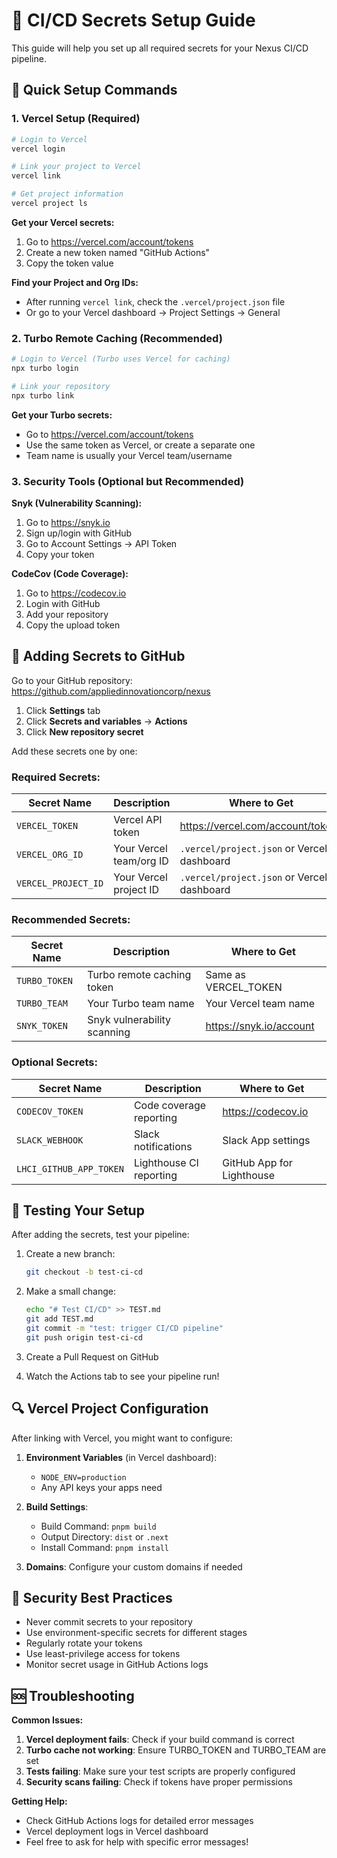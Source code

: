 # 🔐 CI/CD Secrets Setup Guide

This guide will help you set up all required secrets for your Nexus CI/CD pipeline.

## 🚀 Quick Setup Commands

### 1. Vercel Setup (Required)

```bash
# Login to Vercel
vercel login

# Link your project to Vercel
vercel link

# Get project information
vercel project ls
```

**Get your Vercel secrets:**
1. Go to https://vercel.com/account/tokens
2. Create a new token named "GitHub Actions"
3. Copy the token value

**Find your Project and Org IDs:**
- After running `vercel link`, check the `.vercel/project.json` file
- Or go to your Vercel dashboard → Project Settings → General

### 2. Turbo Remote Caching (Recommended)

```bash
# Login to Vercel (Turbo uses Vercel for caching)
npx turbo login

# Link your repository
npx turbo link
```

**Get your Turbo secrets:**
- Go to https://vercel.com/account/tokens
- Use the same token as Vercel, or create a separate one
- Team name is usually your Vercel team/username

### 3. Security Tools (Optional but Recommended)

**Snyk (Vulnerability Scanning):**
1. Go to https://snyk.io
2. Sign up/login with GitHub
3. Go to Account Settings → API Token
4. Copy your token

**CodeCov (Code Coverage):**
1. Go to https://codecov.io
2. Login with GitHub
3. Add your repository
4. Copy the upload token

## 🔧 Adding Secrets to GitHub

Go to your GitHub repository: https://github.com/appliedinnovationcorp/nexus

1. Click **Settings** tab
2. Click **Secrets and variables** → **Actions**
3. Click **New repository secret**

Add these secrets one by one:

### Required Secrets:

| Secret Name | Description | Where to Get |
|-------------|-------------|--------------|
| `VERCEL_TOKEN` | Vercel API token | https://vercel.com/account/tokens |
| `VERCEL_ORG_ID` | Your Vercel team/org ID | `.vercel/project.json` or Vercel dashboard |
| `VERCEL_PROJECT_ID` | Your Vercel project ID | `.vercel/project.json` or Vercel dashboard |

### Recommended Secrets:

| Secret Name | Description | Where to Get |
|-------------|-------------|--------------|
| `TURBO_TOKEN` | Turbo remote caching token | Same as VERCEL_TOKEN |
| `TURBO_TEAM` | Your Turbo team name | Your Vercel team name |
| `SNYK_TOKEN` | Snyk vulnerability scanning | https://snyk.io/account |

### Optional Secrets:

| Secret Name | Description | Where to Get |
|-------------|-------------|--------------|
| `CODECOV_TOKEN` | Code coverage reporting | https://codecov.io |
| `SLACK_WEBHOOK` | Slack notifications | Slack App settings |
| `LHCI_GITHUB_APP_TOKEN` | Lighthouse CI reporting | GitHub App for Lighthouse |

## 🎯 Testing Your Setup

After adding the secrets, test your pipeline:

1. Create a new branch:
   ```bash
   git checkout -b test-ci-cd
   ```

2. Make a small change:
   ```bash
   echo "# Test CI/CD" >> TEST.md
   git add TEST.md
   git commit -m "test: trigger CI/CD pipeline"
   git push origin test-ci-cd
   ```

3. Create a Pull Request on GitHub
4. Watch the Actions tab to see your pipeline run!

## 🔍 Vercel Project Configuration

After linking with Vercel, you might want to configure:

1. **Environment Variables** (in Vercel dashboard):
   - `NODE_ENV=production`
   - Any API keys your apps need

2. **Build Settings**:
   - Build Command: `pnpm build`
   - Output Directory: `dist` or `.next`
   - Install Command: `pnpm install`

3. **Domains**: Configure your custom domains if needed

## 🚨 Security Best Practices

- Never commit secrets to your repository
- Use environment-specific secrets for different stages
- Regularly rotate your tokens
- Use least-privilege access for tokens
- Monitor secret usage in GitHub Actions logs

## 🆘 Troubleshooting

**Common Issues:**

1. **Vercel deployment fails**: Check if your build command is correct
2. **Turbo cache not working**: Ensure TURBO_TOKEN and TURBO_TEAM are set
3. **Tests failing**: Make sure your test scripts are properly configured
4. **Security scans failing**: Check if tokens have proper permissions

**Getting Help:**
- Check GitHub Actions logs for detailed error messages
- Vercel deployment logs in Vercel dashboard
- Feel free to ask for help with specific error messages!
